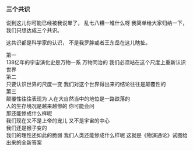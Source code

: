 ### 三个共识
说到这儿你可能已经被我说晕了，
乱七八糟一堆什么呀
我简单给大家归纳一下，
我们只想达成三个共识。

这共识都是科学家的认识，
不是我罗胖或者王东岳在这儿瞎扯。

第一  
138亿年的宇宙演化史是万物一系  万物同治的
我们必须站在这个尺度上重新认识世界  
第二  
只要认识世界的尺度一变
我们对这个世界得出来的结论往往是颠覆性的  
第三  
颠覆性往往表现为
人在大自然当中的地位是一路跌落的  
人的生存境况是越来越惨的
你可能会问  
那还能惨成什么样呢  
我们现在又不是上帝的宠儿
又不是宇宙的中心  
我们还是猴子变的  
我们的理性还如此的脆弱
我们人类还能惨成什么样呢
这就是《物演通论》试图给出来的全新答案